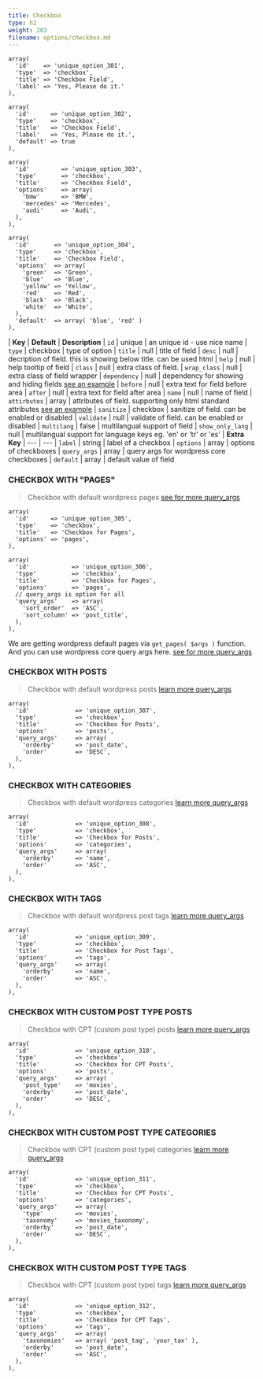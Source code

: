 ```yaml
---
title: Checkbox
type: h2
weight: 203
filename: options/checkbox.md
---
```


```php?start_inline=1
array(
  'id'    => 'unique_option_301',
  'type'  => 'checkbox',
  'title' => 'Checkbox Field',
  'label' => 'Yes, Please do it.'
),
```

```php?start_inline=1
array(
  'id'      => 'unique_option_302',
  'type'    => 'checkbox',
  'title'   => 'Checkbox Field',
  'label'   => 'Yes, Please do it.',
  'default' => true
),
```

```php?start_inline=1
array(
  'id'         => 'unique_option_303',
  'type'       => 'checkbox',
  'title'      => 'Checkbox Field',
  'options'    => array(
    'bmw'      => 'BMW',
    'mercedes' => 'Mercedes',
    'audi'     => 'Audi',
  ),
),
```

```php?start_inline=1
array(
  'id'       => 'unique_option_304',
  'type'     => 'checkbox',
  'title'    => 'Checkbox Field',
  'options'  => array(
    'green'  => 'Green',
    'blue'   => 'Blue',
    'yellow' => 'Yellow',
    'red'    => 'Red',
    'black'  => 'Black',
    'white'  => 'White',
  ),
  'default'  => array( 'blue', 'red' )
),
```

| **Key**          | **Default** | **Description**
| `id`             | unique      | an unique id - use nice name
| `type`           | checkbox    | type of option
| `title`          | null        | title of field
| `desc`           | null        | decription of field. this is showing below title. can be used html
| `help`           | null        | help tooltip of field
| `class`          | null        | extra class of field.
| `wrap_class`     | null        | extra class of field wrapper
| `dependency`     | null        | dependency for showing and hiding fields [see an example](#how-to-use-dependency)
| `before`         | null        | extra text for field before area
| `after`          | null        | extra text for field after area
| `name`           | null        | name of field
| `attirbutes`     | array       | attributes of field. supporting only html standard attributes [see an example](#how-to-use-attributes)
| `sanitize`       | checkbox    | sanitize of field. can be enabled or disabled
| `validate`       | null        | validate of field. can be enabled or disabled
| `multilang`      | false       | multilangual support of field
| `show_only_lang` | null        | multilangual support for language keys eg. 'en' or 'tr' or 'es'
| **Extra Key**    | ---         | ---
| `label`          | string      | label of a checkbox
| `options`        | array       | options of checkboxes
| `query_args`     | array       | query args for wordpress core checkboxes
| `default`        | array       | default value of field

### CHECKBOX WITH "PAGES"

> Checkbox with default wordpress pages [see for more query_args](http://codex.wordpress.org/Function_Reference/get_pages)

```php?start_inline=1
array(
  'id'      => 'unique_option_305',
  'type'    => 'checkbox',
  'title'   => 'Checkbox for Pages',
  'options' => 'pages',
),
```

```php?start_inline=1
array(
  'id'            => 'unique_option_306',
  'type'          => 'checkbox',
  'title'         => 'Checkbox for Pages',
  'options'       => 'pages',
  // query_args is option for all
  'query_args'    => array(
    'sort_order'  => 'ASC',
    'sort_column' => 'post_title',
  ),
),
```

We are getting wordpress default pages via `get_pages( $args )` function. And you can use wordpress core query args here.
[see for more query_args](http://codex.wordpress.org/Function_Reference/get_pages)

### CHECKBOX WITH POSTS

> Checkbox with default wordpress posts [learn more query_args](http://codex.wordpress.org/Function_Reference/get_posts)

```php?start_inline=1
array(
  'id'             => 'unique_option_307',
  'type'           => 'checkbox',
  'title'          => 'Checkbox for Posts',
  'options'        => 'posts',
  'query_args'     => array(
    'orderby'      => 'post_date',
    'order'        => 'DESC',
  ),
),
```

### CHECKBOX WITH CATEGORIES

> Checkbox with default wordpress categories [learn more query_args](http://codex.wordpress.org/Function_Reference/get_categories)

```php?start_inline=1
array(
  'id'             => 'unique_option_308',
  'type'           => 'checkbox',
  'title'          => 'Checkbox for Posts',
  'options'        => 'categories',
  'query_args'     => array(
    'orderby'      => 'name',
    'order'        => 'ASC',
  ),
),
```

### CHECKBOX WITH TAGS

> Checkbox with default wordpress post tags [learn more query_args](http://codex.wordpress.org/Function_Reference/get_terms)

```php?start_inline=1
array(
  'id'             => 'unique_option_309',
  'type'           => 'checkbox',
  'title'          => 'Checkbox for Post Tags',
  'options'        => 'tags',
  'query_args'     => array(
    'orderby'      => 'name',
    'order'        => 'ASC',
  ),
),
```

### CHECKBOX WITH CUSTOM POST TYPE POSTS

> Checkbox with CPT (custom post type) posts [learn more query_args](http://codex.wordpress.org/Function_Reference/get_posts)

```php?start_inline=1
array(
  'id'             => 'unique_option_310',
  'type'           => 'checkbox',
  'title'          => 'Checkbox for CPT Posts',
  'options'        => 'posts',
  'query_args'     => array(
    'post_type'    => 'movies',
    'orderby'      => 'post_date',
    'order'        => 'DESC',
  ),
),
```

### CHECKBOX WITH CUSTOM POST TYPE CATEGORIES

> Checkbox with CPT (custom post type) categories [learn more query_args](http://codex.wordpress.org/Function_Reference/get_categories)

```php?start_inline=1
array(
  'id'             => 'unique_option_311',
  'type'           => 'checkbox',
  'title'          => 'Checkbox for CPT Posts',
  'options'        => 'categories',
  'query_args'     => array(
    'type'         => 'movies',
    'taxonomy'     => 'movies_taxonomy',
    'orderby'      => 'post_date',
    'order'        => 'DESC',
  ),
),
```

### CHECKBOX WITH CUSTOM POST TYPE TAGS

> Checkbox with CPT (custom post type) tags [learn more query_args](http://codex.wordpress.org/Function_Reference/get_terms)

```php?start_inline=1
array(
  'id'             => 'unique_option_312',
  'type'           => 'checkbox',
  'title'          => 'Checkbox for CPT Tags',
  'options'        => 'tags',
  'query_args'     => array(
    'taxonomies'   => array( 'post_tag', 'your_tax' ),
    'orderby'      => 'post_date',
    'order'        => 'ASC',
  ),
),
```
